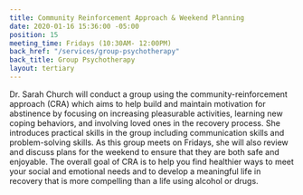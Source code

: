 ```yaml
---
title: Community Reinforcement Approach & Weekend Planning
date: 2020-01-16 15:36:00 -05:00
position: 15
meeting_time: Fridays (10:30AM- 12:00PM)
back_href: "/services/group-psychotherapy"
back_title: Group Psychotherapy
layout: tertiary
---
```


Dr. Sarah Church will conduct a group using the community-reinforcement approach (CRA) which aims to help build and maintain motivation for abstinence by focusing on increasing pleasurable activities, learning new coping behaviors, and involving loved ones in the recovery process. She introduces practical skills in the group including communication skills and problem-solving skills. As this group meets on Fridays, she will also review and discuss plans for the weekend to ensure that they are both safe and enjoyable. The overall goal of CRA is to help you find healthier ways to meet your social and emotional needs and to develop a meaningful life in recovery that is more compelling than a life using alcohol or drugs.
